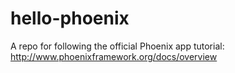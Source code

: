 # hello-phoenix
A repo for following the official Phoenix app tutorial: http://www.phoenixframework.org/docs/overview
